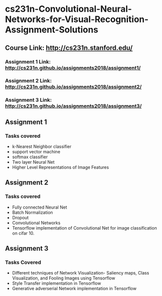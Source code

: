 # cs231n-Convolutional-Neural-Networks-for-Visual-Recognition-Assignment-Solutions
## Course Link: http://cs231n.stanford.edu/
### Assignment 1 Link: http://cs231n.github.io/assignments2018/assignment1/
### Assignment 2 Link: http://cs231n.github.io/assignments2018/assignment2/
### Assignment 3 Link: http://cs231n.github.io/assignments2018/assignment3/

## Assignment 1
### Tasks covered
* k-Nearest Neighbor classifier
* support vector machine 
* softmax classifier
* Two layer Neural Net
* Higher Level Representations of Image Features

## Assignment 2
### Tasks covered
* Fully connected Neural Net
* Batch Normalization
* Dropout
* Convolutional Networks
* Tensorflow implementation of Convolutional Net for image classification on cifar 10.

## Assignment 3
### Tasks Covered
* Different techniques of Network Visualization- Saliency maps, Class Visualization, and Fooling Images using Tensorflow
* Style Transfer implementation in Tensorflow
* Generative adverserial Network implementation in Tensorflow

